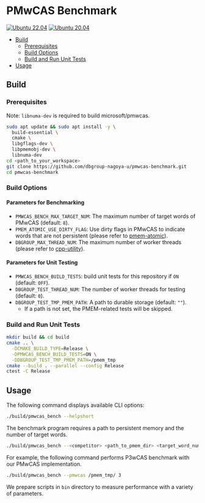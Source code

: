 # PMwCAS Benchmark

[![Ubuntu 22.04](https://github.com/dbgroup-nagoya-u/pmwcas-benchmark/actions/workflows/ubuntu_22.yaml/badge.svg)](https://github.com/dbgroup-nagoya-u/pmwcas-benchmark/actions/workflows/ubuntu_22.yaml) [![Ubuntu 20.04](https://github.com/dbgroup-nagoya-u/pmwcas-benchmark/actions/workflows/ubuntu_20.yaml/badge.svg)](https://github.com/dbgroup-nagoya-u/pmwcas-benchmark/actions/workflows/ubuntu_20.yaml)

- [Build](#build)
    - [Prerequisites](#prerequisites)
    - [Build Options](#build-options)
    - [Build and Run Unit Tests](#build-and-run-unit-tests)
- [Usage](#usage)

## Build

### Prerequisites

Note: `libnuma-dev` is required to build microsoft/pmwcas.

```bash
sudo apt update && sudo apt install -y \
  build-essential \
  cmake \
  libgflags-dev \
  libpmemobj-dev \
  libnuma-dev
cd <path_to_your_workspace>
git clone https://github.com/dbgroup-nagoya-u/pmwcas-benchmark.git
cd pmwcas-benchmark
```

### Build Options

#### Parameters for Benchmarking

- `PMWCAS_BENCH_MAX_TARGET_NUM`: The maximum number of target words of PMwCAS (default: `8`).
- `PMEM_ATOMIC_USE_DIRTY_FLAG`: Use dirty flags in PMwCAS to indicate words that are not persistent (please refer to [pmem-atomic](https://github.com/dbgroup-nagoya-u/pmem-atomic)).
- `DBGROUP_MAX_THREAD_NUM`: The maximum number of worker threads (please refer to [cpp-utility](https://github.com/dbgroup-nagoya-u/cpp-utility)).

#### Parameters for Unit Testing

- `PMWCAS_BENCH_BUILD_TESTS`: build unit tests for this repository if `ON` (default: `OFF`).
- `DBGROUP_TEST_THREAD_NUM`: The number of worker threads for testing (default: `0`).
- `DBGROUP_TEST_TMP_PMEM_PATH`: A path to durable storage (default: `""`).
    - If a path is not set, the PMEM-related tests will be skipped.

### Build and Run Unit Tests

```bash
mkdir build && cd build
cmake .. \
  -DCMAKE_BUILD_TYPE=Release \
  -DPMWCAS_BENCH_BUILD_TESTS=ON \
  -DDBGROUP_TEST_TMP_PMEM_PATH=/pmem_tmp
cmake --build . --parallel --config Release
ctest -C Release
```

## Usage

The following command displays available CLI options:

```bash
./build/pmwcas_bench --helpshort
```

The benchmark program requires a path to persistent memory and the number of target words.

```bash
./build/pmwcas_bench --<competitor> <path_to_pmem_dir> <target_word_num>
```

For example, the following command performs P3wCAS benchmark with our PMwCAS implementation.

```bash
./build/pmwcas_bench --pmwcas /pmem_tmp/ 3
```

We prepare scripts in `bin` directory to measure performance with a variety of parameters.
